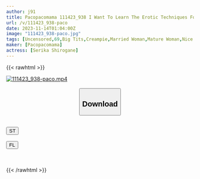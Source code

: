 ```yaml
---
author: j91
title: Pacopacomama 111423_938 I Want To Learn The Erotic Techniques For My Husband! Serika Shirogane
url: /v/111423_938-paco
date: 2023-11-14T01:04:00Z
image: "111423_938-paco.jpg"
tags: [Uncensored,69,Big Tits,Creampie,Married Woman,Mature Woman,Nice Ass,Shaved,Slender,Titty Fuck]
maker: [Pacopacomama]
actress: [Serika Shirogane]
---
```



{{< rawhtml >}}

<div class="video" data-videoid="qvapvKmJg2IKKJ">
    <a href="javascript:;">
        <img src="/v/111423_938-paco/111423_938-paco.jpg" width="WIDTH" height="HEIGHT" alt="111423_938-paco.mp4" loading="lazy">
    </a>
</div>

<script type="text/javascript" src="https://j91.asia/asset/on-demand-st.js"></script>

<br>
  <link rel="stylesheet" href="https://j91.asia/asset/bs5.css">
  
  <center>
  <button class="btn btn-primary" type="button" data-bs-toggle="collapse" data-bs-target=".multi-collapse" aria-expanded="false" aria-controls="multiCollapseExample1 multiCollapseExample2"><h2>Download</h2></button></center>
</p>
<div class="row">
  <div class="col">
    <div class="collapse multi-collapse" id="multiCollapseExample1">
      <div class="card card-body">
	      	      <br>
<div class="buttons">  
<a href="https://streamtape.to/v/qvapvKmJg2IKKJ" target="_blank"><button class="btn-hover color-3"><i class="fa fa-download"></i> ST</button></a></div>
    </div>
  </div>
</div>
  <div class="col">
    <div class="collapse multi-collapse" id="multiCollapseExample2">
      <div class="card card-body">
	      <br>
<div class="buttons">
    <a href="https://filelions.online/f/7qbcyy7ygf6g" target="_blank"><button class="btn-hover color-9"><i class="fa fa-download"></i> FL</button></a></div>
<br><br>
      </div>
    </div>
  </div>
</div>

{{< /rawhtml >}}